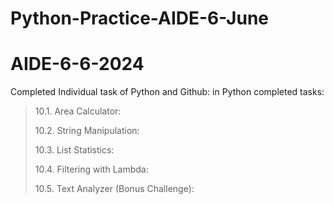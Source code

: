 # Python-Practice-AIDE-6-June

# AIDE-6-6-2024

Completed Individual task of Python and Github:
in Python completed tasks:
>10.1. Area Calculator:
>
>10.2. String Manipulation:
>
>10.3. List Statistics:
>
>10.4. Filtering with Lambda:
>
>10.5. Text Analyzer (Bonus Challenge):
